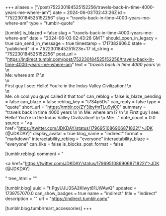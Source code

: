 +++
aliases = ["/post/752230184525152256/travels-back-in-time-4000-years-me-where-am"]
date = 2024-06-03T02:43:26Z
id = "752230184525152256"
slug = "travels-back-in-time-4000-years-me-where-am"
type = "tumblr-quote"

[tumblr]
is_blazed = false
slug = "travels-back-in-time-4000-years-me-where-am"
date = "2024-06-03 02:43:26 GMT"
should_open_in_legacy = true
can_send_in_message = true
timestamp = 1717382606.0
state = "published"
id = 7.522301845251523e+17
id_string = "752230184525152256"
post_url = "https://indirect.tumblr.com/post/752230184525152256/travels-back-in-time-4000-years-me-where-am"
text = "<em>travels back in time 4000 years</em> \n<br/>\n<br/>Me: where am I? \n<br/>\n<br/>First guy I see: Hello! You’re in the Indus Valley Civilization! \n<br/>\n<br/>Me: oh cool you guys called it that too"
can_reblog = false
is_blaze_pending = false
can_blaze = false
reblog_key = "t7S4p5Ds"
can_reply = false
type = "quote"
short_url = "https://tmblr.co/ZY3jbyfmTLu9yi00"
summary = "travels back in time 4000 years \n \n Me: where am I? \n \n First guy I see: Hello! You’re in the Indus Valley Civilization! \n \n Me:..."
note_count = 0.0
source = "<a href=\"https://twitter.com/JDKDAY/status/1796951086906871822\">JDK (@JDKDAY)</a>"
display_avatar = true
blog_name = "indirect"
format = "markdown"
interactability_reblog = "everyone"
interactability_blaze = "everyone"
can_like = false
is_blocks_post_format = false

[tumblr.reblog]
comment = "<p><a href=\"https://twitter.com/JDKDAY/status/1796951086906871822\">JDK (@JDKDAY)</a></p>"
tree_html = ""

[tumblr.blog]
uuid = "t:PgyUJU3SA2Klwyt81UWAwQ"
updated = 1739757070.0
can_show_badges = true
name = "indirect"
title = "indirect"
description = ""
url = "https://indirect.tumblr.com/"

[tumblr.blog.tumblrmart_accessories]
+++
